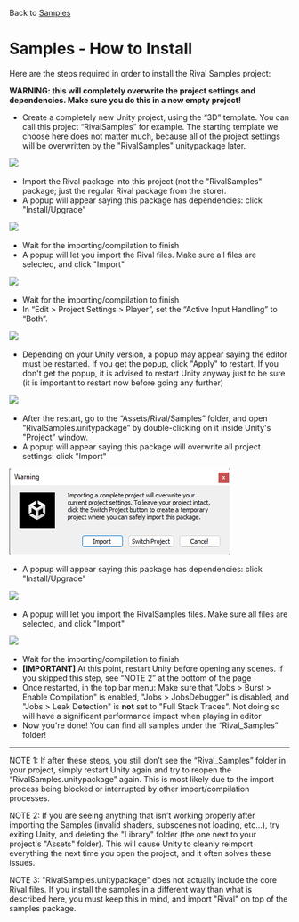 Back to [Samples](../samples.md)

# Samples - How to Install

Here are the steps required in order to install the Rival Samples project:

**WARNING: this will completely overwrite the project settings and dependencies. Make sure you do this in a new empty project!**

* Create a completely new Unity project, using the “3D” template. You can call this project “RivalSamples” for example. The starting template we choose here does not matter much, because all of the project settings will be overwritten by the "RivalSamples" unitypackage later.

![](../Images/samples-install-createproject.png)

* Import the Rival package into this project (not the "RivalSamples" package; just the regular Rival package from the store).
* A popup will appear saying this package has dependencies: click "Install/Upgrade"

![](../Images/samples-install-dependencies.png)

* Wait for the importing/compilation to finish 
* A popup will let you import the Rival files. Make sure all files are selected, and click "Import"

![](../Images/samples-install-import-rival.png)

* Wait for the importing/compilation to finish 
* In “Edit > Project Settings > Player”, set the “Active Input Handling” to “Both”. 

![](../Images/samples-install-input-both.png)

* Depending on your Unity version, a popup may appear saying the editor must be restarted. If you get the popup, click "Apply" to restart. If you don't get the popup, it is advised to restart Unity anyway just to be sure (it is important to restart now before going any further)

![](../Images/samples-install-input-both-restart.png)

* After the restart, go to the “Assets/Rival/Samples” folder, and open “RivalSamples.unitypackage” by double-clicking on it inside Unity's "Project" window. 
* A popup will appear saying this package will overwrite all project settings: click "Import"

![](../Images/samples-install-overwrite-settings-popup.png)

* A popup will appear saying this package has dependencies: click "Install/Upgrade"

![](../Images/samples-install-dependencies.png)

* A popup will let you import the RivalSamples files. Make sure all files are selected, and click "Import"

![](../Images/samples-install-import-rival-samples.png)

* Wait for the importing/compilation to finish 
* **[IMPORTANT]** At this point, restart Unity before opening any scenes. If you skipped this step, see “NOTE 2” at the bottom of the page
* Once restarted, in the top bar menu: Make sure that "Jobs > Burst > Enable Compilation" is enabled, "Jobs > JobsDebugger" is disabled, and "Jobs > Leak Detection" is **not** set to "Full Stack Traces". Not doing so will have a significant performance impact when playing in editor
* Now you're done! You can find all samples under the “Rival_Samples” folder!

------------------------------ 

NOTE 1: If after these steps, you still don’t see the “Rival_Samples” folder in your project, simply restart Unity again and try to reopen the “RivalSamples.unitypackage” again. This is most likely due to the import process being blocked or interrupted by other import/compilation processes.

NOTE 2: If you are seeing anything that isn't working properly after importing the Samples (invalid shaders, subscenes not loading, etc...), try exiting Unity, and deleting the "Library" folder (the one next to your project's "Assets" folder). This will cause Unity to cleanly reimport everything the next time you open the project, and it often solves these issues.

NOTE 3: "RivalSamples.unitypackage" does not actually include the core Rival files. If you install the samples in a different way than what is described here, you must keep this in mind, and import "Rival" on top of the samples package.